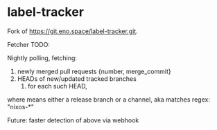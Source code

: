# label-tracker

Fork of <https://git.eno.space/label-tracker.git>.

Fetcher TODO:

Nightly polling, fetching:

1. newly merged pull requests {number, merge_commit}
1. HEADs of new/updated tracked branches
    1. for each such HEAD,

where <interesting> means either a release branch or a channel, aka matches regex: "nixos-*"

Future: faster detection of above via webhook
